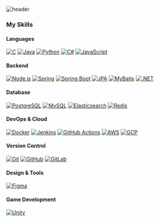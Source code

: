 ![header](https://capsule-render.vercel.app/api?type=waving&color=auto&height=300&section=header&text=톰캣🐈😺&fontSize=90)

### My Skills

#### Languages
[![C](https://skillicons.dev/icons?i=c&theme=light)](https://skillicons.dev) 
[![Java](https://skillicons.dev/icons?i=java&theme=light)](https://skillicons.dev) 
[![Python](https://skillicons.dev/icons?i=python&theme=light)](https://skillicons.dev) 
[![C#](https://skillicons.dev/icons?i=cs&theme=light)](https://skillicons.dev) 
[![JavaScript](https://skillicons.dev/icons?i=javascript&theme=light)](https://skillicons.dev)

#### Backend
[![Node.js](https://skillicons.dev/icons?i=nodejs&theme=light)](https://skillicons.dev)
[![Spring](https://skillicons.dev/icons?i=spring&theme=light)](https://skillicons.dev)
[![Spring Boot](https://skillicons.dev/icons?i=springboot&theme=light)](https://skillicons.dev)
[![JPA](https://skillicons.dev/icons?i=jpa&theme=light)](https://skillicons.dev)
[![MyBatis](https://skillicons.dev/icons?i=mybatis&theme=light)](https://skillicons.dev)
[![.NET](https://skillicons.dev/icons?i=dotnet&theme=light)](https://skillicons.dev)

#### Database
[![PostgreSQL](https://skillicons.dev/icons?i=postgresql&theme=light)](https://skillicons.dev) [![MySQL](https://skillicons.dev/icons?i=mysql&theme=light)](https://skillicons.dev) [![Elasticsearch](https://skillicons.dev/icons?i=elasticsearch&theme=light)](https://skillicons.dev) [![Redis](https://skillicons.dev/icons?i=redis&theme=light)](https://skillicons.dev)

#### DevOps & Cloud
[![Docker](https://skillicons.dev/icons?i=docker&theme=light)](https://skillicons.dev) [![Jenkins](https://skillicons.dev/icons?i=jenkins&theme=light)](https://skillicons.dev) [![GitHub Actions](https://skillicons.dev/icons?i=githubactions&theme=light)](https://skillicons.dev) [![AWS](https://skillicons.dev/icons?i=aws&theme=light)](https://skillicons.dev) [![GCP](https://skillicons.dev/icons?i=gcp&theme=light)](https://skillicons.dev)

#### Version Control
[![Git](https://skillicons.dev/icons?i=git&theme=light)](https://skillicons.dev) [![GitHub](https://skillicons.dev/icons?i=github&theme=light)](https://skillicons.dev) [![GitLab](https://skillicons.dev/icons?i=gitlab&theme=light)](https://skillicons.dev)

#### Design & Tools
[![Figma](https://skillicons.dev/icons?i=figma&theme=light)](https://skillicons.dev)

#### Game Development
[![Unity](https://skillicons.dev/icons?i=unity&theme=light)](https://skillicons.dev)
